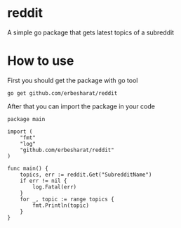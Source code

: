 # reddit

A simple go package that gets latest topics of a subreddit 

# How to use
First you should get the package with go tool
```
go get github.com/erbesharat/reddit
```
After that you can import the package in your code
```
package main

import (
	"fmt"
	"log"
	"github.com/erbesharat/reddit"
)

func main() {
	topics, err := reddit.Get("SubredditName")
	if err != nil {
		log.Fatal(err)
	}
	for _, topic := range topics {
		fmt.Println(topic)
	}
}
```
